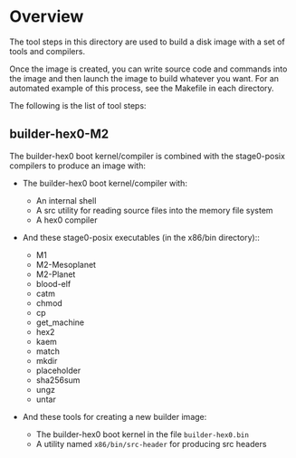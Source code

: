 # Overview

The tool steps in this directory are used to build a disk image with a set of tools and compilers.

Once the image is created, you can write source code and commands into the image and then launch the image to build whatever you want.
For an automated example of this process, see the Makefile in each directory.

The following is the list of tool steps:

## builder-hex0-M2

The builder-hex0 boot kernel/compiler is combined with the stage0-posix compilers to produce an image with:

* The builder-hex0 boot kernel/compiler with:
  * An internal shell
  * A src utility for reading source files into the memory file system
  * A hex0 compiler

* And these stage0-posix executables (in the x86/bin directory)::
  *  M1
  *  M2-Mesoplanet
  *  M2-Planet
  *  blood-elf
  *  catm
  *  chmod
  *  cp
  *  get_machine
  *  hex2
  *  kaem
  *  match
  *  mkdir
  *  placeholder
  *  sha256sum
  *  ungz
  *  untar

* And these tools for creating a new builder image:
  * The builder-hex0 boot kernel in the file `builder-hex0.bin`
  * A utility named `x86/bin/src-header` for producing src headers
